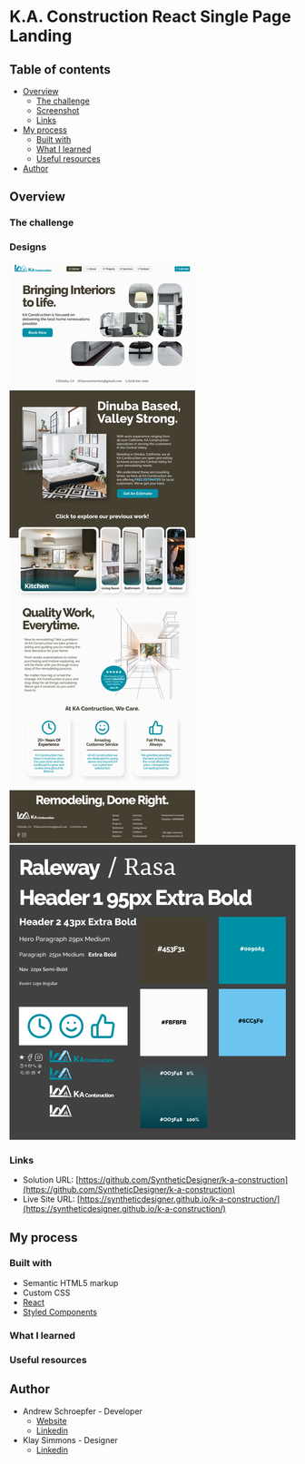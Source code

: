 # K.A. Construction React Single Page Landing

## Table of contents

- [Overview](#overview)
  - [The challenge](#the-challenge)
  - [Screenshot](#screenshot)
  - [Links](#links)
- [My process](#my-process)
  - [Built with](#built-with)
  - [What I learned](#what-i-learned)
  - [Useful resources](#useful-resources)
- [Author](#author)

## Overview

### The challenge

### Designs

![Final Artifact](./designs/Final.png)
![Active State](./designs/design-guide.png)

### Links

- Solution URL: [https://github.com/SyntheticDesigner/k-a-construction](https://github.com/SyntheticDesigner/k-a-construction)
- Live Site URL: [https://syntheticdesigner.github.io/k-a-construction/](https://syntheticdesigner.github.io/k-a-construction/)

## My process

### Built with

- Semantic HTML5 markup
- Custom CSS
- [React](https://reactjs.org/)
- [Styled Components](https://styled-components.com/)

### What I learned

### Useful resources

## Author

- Andrew Schroepfer - Developer
  - [Website](https://syntheticdesigner.github.io/)
  - [Linkedin](https://www.linkedin.com/in/andrew-schroepfer/)
- Klay Simmons - Designer
  - [Linkedin](https://www.linkedin.com/in/klay-simmons-b82b08221/)
